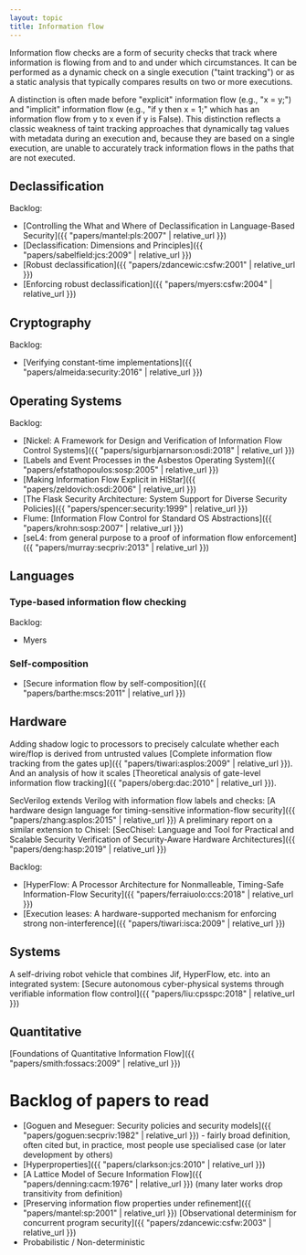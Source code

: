 ```yaml
---
layout: topic
title: Information flow
---
```


Information flow checks are a form of security checks that track where
information is flowing from and to and under which circumstances.
It can be performed as a dynamic check on a single execution ("taint tracking")
or as a static analysis that typically compares results on two or more
executions.

A distinction is often made before "explicit" information flow (e.g., "x = y;")
and "implicit" information flow (e.g., "if y then x = 1;" which has an
information flow from y to x even if y is False).  This distinction reflects
a classic weakness of taint tracking approaches that dynamically tag values
with metadata during an execution and, because they are based on a single
execution, are unable to accurately track information flows in the paths that
are not executed.

## Declassification


Backlog:

- [Controlling the What and Where of Declassification in Language-Based Security]({{ "papers/mantel:pls:2007" | relative_url }})
- [Declassification: Dimensions and Principles]({{ "papers/sabelfield:jcs:2009" | relative_url }})
- [Robust declassification]({{ "papers/zdancewic:csfw:2001" | relative_url }})
- [Enforcing robust declassification]({{ "papers/myers:csfw:2004" | relative_url }})


## Cryptography

Backlog:

- [Verifying constant-time implementations]({{ "papers/almeida:security:2016" | relative_url }})

## Operating Systems

Backlog:

- [Nickel: A Framework for Design and Verification of Information Flow Control Systems]({{ "papers/sigurbjarnarson:osdi:2018" | relative_url }})
- [Labels and Event Processes in the Asbestos Operating System]({{ "papers/efstathopoulos:sosp:2005" | relative_url }})
- [Making Information Flow Explicit in HiStar]({{ "papers/zeldovich:osdi:2006" | relative_url }})
- [The Flask Security Architecture: System Support for Diverse Security Policies]({{ "papers/spencer:security:1999" | relative_url }})
- Flume: [Information Flow Control for Standard OS Abstractions]({{ "papers/krohn:sosp:2007" | relative_url }})
- [seL4: from general purpose to a proof of information flow enforcement]({{ "papers/murray:secpriv:2013" | relative_url }})


## Languages

### Type-based information flow checking

Backlog:

- Myers


### Self-composition

- [Secure information flow by self-composition]({{ "papers/barthe:mscs:2011" | relative_url }})


## Hardware

Adding shadow logic to processors to precisely calculate whether each wire/flop is derived from untrusted values
[Complete information flow tracking from the gates up]({{ "papers/tiwari:asplos:2009" | relative_url }}).
And an analysis of how it scales
[Theoretical analysis of gate-level information flow tracking]({{ "papers/oberg:dac:2010" | relative_url }}).

SecVerilog extends Verilog with information flow labels and checks: [A hardware design language for timing-sensitive information-flow security]({{ "papers/zhang:asplos:2015" | relative_url }})
A preliminary report on a similar extension to Chisel:
[SecChisel: Language and Tool for Practical and Scalable Security Verification of Security-Aware Hardware Architectures]({{ "papers/deng:hasp:2019" | relative_url }})

Backlog:

- [HyperFlow: A Processor Architecture for Nonmalleable, Timing-Safe Information-Flow Security]({{ "papers/ferraiuolo:ccs:2018" | relative_url }})
- [Execution leases: A hardware-supported mechanism for enforcing strong non-interference]({{ "papers/tiwari:isca:2009" | relative_url }})


## Systems

A self-driving robot vehicle that combines Jif, HyperFlow, etc. into an integrated system: [Secure autonomous cyber-physical systems through verifiable information flow control]({{ "papers/liu:cpsspc:2018" | relative_url }})

## Quantitative

[Foundations of Quantitative Information Flow]({{ "papers/smith:fossacs:2009" | relative_url }})

# Backlog of papers to read

- [Goguen and Meseguer: Security policies and security models]({{ "papers/goguen:secpriv:1982" | relative_url }}) - fairly broad definition, often cited but, in practice, most people use specialised case (or later development by others)
- [Hyperproperties]({{ "papers/clarkson:jcs:2010" | relative_url }})
- [A Lattice Model of Secure Information Flow]({{ "papers/denning:cacm:1976" | relative_url }}) (many later works drop transitivity from definition)
- [Preserving information flow properties under refinement]({{ "papers/mantel:sp:2001" | relative_url }})
[Observational determinism for concurrent program security]({{ "papers/zdancewic:csfw:2003" | relative_url }})
- Probabilistic / Non-deterministic 
